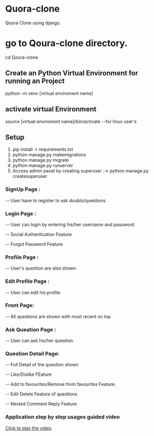 # Quora-clone
Quora Clone using django.

# go to Qoura-clone directory.
cd Qoura-clone

## Create an Python Virtual Environment for running an Project
python -m venv [virtual enviroment name]
## activate virtual Environment
source [virtual enviroment name]/bin/activate --for linux user's

## Setup
1. pip install -r requirements.txt 
2. python manage.py makemigrations
3. python manage.py migrate
4. python manage.py runserver
5. Access admin panel by creating superuser :->  python manage.py createsuperuser

### SignUp Page :
<p>-- User have to register to ask doubts/questions</p>


### Login Page :
<p>-- User can login by entering his/her username and password.</p>
<p>-- Social Authentication Feature</p>
<p>-- Forgot Password Feature </p>


### Profile Page :
<p>-- User's question are also shown.</p>


### Edit Profile Page :
<p>-- User can edit his profile</p>


### Front Page:
<p>-- All questions are shown with most recent on top</p>


### Ask Queation Page :
<p>-- User can ask his/her question.</p>


### Question Detail Page:
<p>-- Full Detail of the question shown</p>
<p>-- Like/Dislike FEature</p>
<p>-- Add to favourites/Remove from favourites Feature.</p>
<p>-- Edit Delete Feature of questions</p>
<p>-- Nested Comment Reply Feature</p>


### Application step by step usages guided video
[Click to play the video]([https://example.com/path/to/your/video.mp4](https://drive.google.com/drive/u/2/folders/1CmwZHVRrU9fVEtirsl8sUSfdRUFjJbaU))






